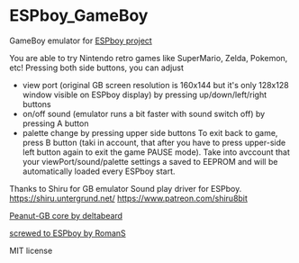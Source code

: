 # ESPboy_GameBoy
GameBoy emulator for [ESPboy project](https://hackaday.io/project/164830-espboy-games-iot-stem-for-education-fun) 

You are able to try Nintendo retro games like SuperMario, Zelda, Pokemon, etc! 
Pressing both side buttons, you can adjust 
- view port (original GB screen resolution is 160х144 but it's only 128x128 window visible on ESPboy display) by pressing up/down/left/right buttons
- on/off sound (emulator runs a bit faster with sound switch off) by pressing A button
- palette change by pressing upper side buttons
To exit back to game, press B button (taki in account, that after you have to press upper-side left button again to exit the game PAUSE mode).
Take into avccount that your viewPort/sound/palette settings a saved to EEPROM and will be automatically loaded every ESPboy start.

Thanks to Shiru for GB emulator Sound play driver for ESPboy.
https://shiru.untergrund.net/
https://www.patreon.com/shiru8bit

[Peanut-GB core by deltabeard](https://github.com/deltabeard/Peanut-GB)

[screwed to ESPboy by RomanS](https://hackaday.io/project/164830-espboy-games-iot-stem-for-education-fun)

MIT license
